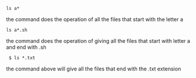 ```
ls a*
```
  the command does the operation of all the files that start with the letter a


```
ls a*.sh
```
 the command does the operation of giving all the files that start with letter a and end with .sh


```
 $ ls *.txt
```
  the command above will give all the files that end with the .txt extension
